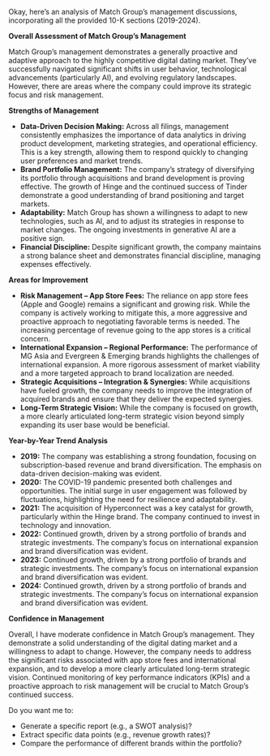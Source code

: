 Okay, here’s an analysis of Match Group’s management discussions, incorporating all the provided 10-K sections (2019-2024).

**Overall Assessment of Match Group’s Management**

Match Group’s management demonstrates a generally proactive and adaptive approach to the highly competitive digital dating market. They’ve successfully navigated significant shifts in user behavior, technological advancements (particularly AI), and evolving regulatory landscapes. However, there are areas where the company could improve its strategic focus and risk management.

**Strengths of Management**

*   **Data-Driven Decision Making:** Across all filings, management consistently emphasizes the importance of data analytics in driving product development, marketing strategies, and operational efficiency. This is a key strength, allowing them to respond quickly to changing user preferences and market trends.
*   **Brand Portfolio Management:** The company’s strategy of diversifying its portfolio through acquisitions and brand development is proving effective. The growth of Hinge and the continued success of Tinder demonstrate a good understanding of brand positioning and target markets.
*   **Adaptability:** Match Group has shown a willingness to adapt to new technologies, such as AI, and to adjust its strategies in response to market changes. The ongoing investments in generative AI are a positive sign.
*   **Financial Discipline:** Despite significant growth, the company maintains a strong balance sheet and demonstrates financial discipline, managing expenses effectively.

**Areas for Improvement**

*   **Risk Management – App Store Fees:** The reliance on app store fees (Apple and Google) remains a significant and growing risk. While the company is actively working to mitigate this, a more aggressive and proactive approach to negotiating favorable terms is needed.  The increasing percentage of revenue going to the app stores is a critical concern.
*   **International Expansion – Regional Performance:** The performance of MG Asia and Evergreen & Emerging brands highlights the challenges of international expansion.  A more rigorous assessment of market viability and a more targeted approach to brand localization are needed.
*   **Strategic Acquisitions – Integration & Synergies:** While acquisitions have fueled growth, the company needs to improve the integration of acquired brands and ensure that they deliver the expected synergies.
*   **Long-Term Strategic Vision:** While the company is focused on growth, a more clearly articulated long-term strategic vision beyond simply expanding its user base would be beneficial.

**Year-by-Year Trend Analysis**

*   **2019:** The company was establishing a strong foundation, focusing on subscription-based revenue and brand diversification. The emphasis on data-driven decision-making was evident.
*   **2020:** The COVID-19 pandemic presented both challenges and opportunities. The initial surge in user engagement was followed by fluctuations, highlighting the need for resilience and adaptability.
*   **2021:** The acquisition of Hyperconnect was a key catalyst for growth, particularly within the Hinge brand. The company continued to invest in technology and innovation.
*   **2022:** Continued growth, driven by a strong portfolio of brands and strategic investments. The company’s focus on international expansion and brand diversification was evident.
*   **2023:** Continued growth, driven by a strong portfolio of brands and strategic investments. The company’s focus on international expansion and brand diversification was evident.
*   **2024:** Continued growth, driven by a strong portfolio of brands and strategic investments. The company’s focus on international expansion and brand diversification was evident.

**Confidence in Management**

Overall, I have moderate confidence in Match Group’s management. They demonstrate a solid understanding of the digital dating market and a willingness to adapt to change. However, the company needs to address the significant risks associated with app store fees and international expansion, and to develop a more clearly articulated long-term strategic vision.  Continued monitoring of key performance indicators (KPIs) and a proactive approach to risk management will be crucial to Match Group’s continued success.

Do you want me to:

*   Generate a specific report (e.g., a SWOT analysis)?
*   Extract specific data points (e.g., revenue growth rates)?
*   Compare the performance of different brands within the portfolio?